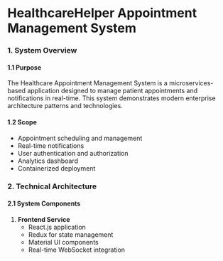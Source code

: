 # HealthcareHelper Appointment Management System

### 1. System Overview
#### 1.1 Purpose
The Healthcare Appointment Management System is a microservices-based application designed to manage patient appointments and notifications in real-time. This system demonstrates modern enterprise architecture patterns and technologies.

#### 1.2 Scope
- Appointment scheduling and management
- Real-time notifications
- User authentication and authorization
- Analytics dashboard
- Containerized deployment

### 2. Technical Architecture

#### 2.1 System Components
1. **Frontend Service**
   - React.js application
   - Redux for state management
   - Material UI components
   - Real-time WebSocket integration
